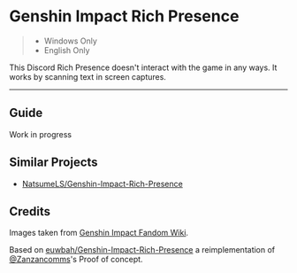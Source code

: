 # Genshin Impact Rich Presence

> - Windows Only
> - English Only

This Discord Rich Presence doesn't interact with the game in any ways. It works by scanning text in screen captures.

-----

## Guide

Work in progress

## Similar Projects

- [NatsumeLS/Genshin-Impact-Rich-Presence](https://github.com/NatsumeLS/Genshin-Impact-Rich-Presence)

## Credits

Images taken from [Genshin Impact Fandom Wiki](https://genshin-impact.fandom.com/).

Based on [euwbah/Genshin-Impact-Rich-Presence](https://github.com/euwbah/Genshin-Impact-Rich-Presence) a reimplementation of [@Zanzancomms](https://github.com/Zanzancomms/Genshin-Impact-Rich-Presence-Proof-of-Concept-)'s Proof of concept.